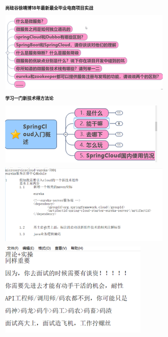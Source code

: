 **尚硅谷徐靖博18年最新最全毕业电商项目实战**

![1560477723151](images\更多干货资料.jpg)

**学习一门新技术得方法论**





![1560492328811](images\1560492328811.png)











![1560741981431](images\1560741981431.png)





![1560757980018](images\1560757980018.png)

